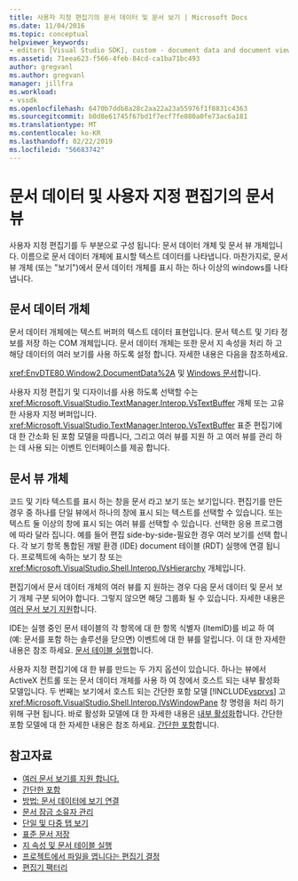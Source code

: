 ```yaml
---
title: 사용자 지정 편집기의 문서 데이터 및 문서 보기 | Microsoft Docs
ms.date: 11/04/2016
ms.topic: conceptual
helpviewer_keywords:
- editors [Visual Studio SDK], custom - document data and document view
ms.assetid: 71eea623-f566-4feb-84cd-ca1ba71bc493
author: gregvanl
ms.author: gregvanl
manager: jillfra
ms.workload:
- vssdk
ms.openlocfilehash: 6470b7ddb8a28c2aa22a23a55976f1f8831c4363
ms.sourcegitcommit: b0d8e61745f67bd1f7ecf7fe080a0fe73ac6a181
ms.translationtype: MT
ms.contentlocale: ko-KR
ms.lasthandoff: 02/22/2019
ms.locfileid: "56683742"
---
```

# <a name="document-data-and-document-view-in-custom-editors"></a>문서 데이터 및 사용자 지정 편집기의 문서 뷰
사용자 지정 편집기를 두 부분으로 구성 됩니다: 문서 데이터 개체 및 문서 뷰 개체입니다. 이름으로 문서 데이터 개체에 표시할 텍스트 데이터를 나타냅니다. 마찬가지로, 문서 뷰 개체 (또는 "보기")에서 문서 데이터 개체를 표시 하는 하나 이상의 windows를 나타냅니다.

## <a name="document-data-object"></a>문서 데이터 개체
 문서 데이터 개체에는 텍스트 버퍼의 텍스트 데이터 표현입니다. 문서 텍스트 및 기타 정보를 저장 하는 COM 개체입니다. 문서 데이터 개체는 또한 문서 지 속성을 처리 하 고 해당 데이터의 여러 보기를 사용 하도록 설정 합니다. 자세한 내용은 다음을 참조하세요.

 <xref:EnvDTE80.Window2.DocumentData%2A> 및 [Windows 문서](../extensibility/internals/document-windows.md)합니다.

 사용자 지정 편집기 및 디자이너를 사용 하도록 선택할 수는 <xref:Microsoft.VisualStudio.TextManager.Interop.VsTextBuffer> 개체 또는 고유한 사용자 지정 버퍼입니다. <xref:Microsoft.VisualStudio.TextManager.Interop.VsTextBuffer> 표준 편집기에 대 한 간소화 된 포함 모델을 따릅니다, 그리고 여러 뷰를 지원 하 고 여러 뷰를 관리 하는 데 사용 되는 이벤트 인터페이스를 제공 합니다.

## <a name="document-view-object"></a>문서 뷰 개체
 코드 및 기타 텍스트를 표시 하는 창을 문서 라고 보기 또는 보기입니다. 편집기를 만든 경우 중 하나를 단일 뷰에서 하나의 창에 표시 되는 텍스트를 선택할 수 있습니다. 또는 텍스트 둘 이상의 창에 표시 되는 여러 뷰를 선택할 수 있습니다. 선택한 응용 프로그램에 따라 달라 집니다. 예를 들어 편집 side-by-side-필요한 경우 여러 보기를 선택 합니다. 각 보기 항목 통합된 개발 환경 (IDE) document 테이블 (RDT) 실행에 연결 됩니다. 프로젝트에 속하는 보기 창 또는 <xref:Microsoft.VisualStudio.Shell.Interop.IVsHierarchy> 개체입니다.

 편집기에서 문서 데이터 개체의 여러 뷰를 지 원하는 경우 다음 문서 데이터 및 문서 보기 개체 구분 되어야 합니다. 그렇지 않으면 해당 그룹화 될 수 있습니다. 자세한 내용은 [여러 문서 보기 지원](../extensibility/supporting-multiple-document-views.md)합니다.

 IDE는 실행 중인 문서 테이블의 각 항목에 대 한 항목 식별자 (ItemID)를 비교 하 여 (예: 문서를 포함 하는 솔루션을 닫으면) 이벤트에 대 한 뷰를 알립니다. 이 대 한 자세한 내용은 참조 하세요. [문서 테이블 실행](../extensibility/internals/running-document-table.md)합니다.

 사용자 지정 편집기에 대 한 뷰를 만드는 두 가지 옵션이 있습니다. 하나는 뷰에서 ActiveX 컨트롤 또는 문서 데이터 개체를 사용 하 여 창에서 호스트 되는 내부 활성화 모델입니다. 두 번째는 보기에서 호스트 되는 간단한 포함 모델 [!INCLUDE[vsprvs](../code-quality/includes/vsprvs_md.md)] 고 <xref:Microsoft.VisualStudio.Shell.Interop.IVsWindowPane> 창 명령을 처리 하기 위해 구현 됩니다. 바로 활성화 모델에 대 한 자세한 내용은 [내부 활성화](../extensibility/in-place-activation.md)합니다. 간단한 포함 모델에 대 한 자세한 내용은 참조 하세요. [간단한 포함](../extensibility/simplified-embedding.md)합니다.

## <a name="see-also"></a>참고자료
- [여러 문서 보기를 지원 합니다.](../extensibility/supporting-multiple-document-views.md)
- [간단한 포함](../extensibility/simplified-embedding.md)
- [방법: 문서 데이터에 보기 연결](../extensibility/how-to-attach-views-to-document-data.md)
- [문서 잠금 소유자 관리](../extensibility/document-lock-holder-management.md)
- [단일 및 다중 탭 보기](../extensibility/single-and-multi-tab-views.md)
- [표준 문서 저장](../extensibility/internals/saving-a-standard-document.md)
- [지 속성 및 문서 테이블 실행](../extensibility/internals/persistence-and-the-running-document-table.md)
- [프로젝트에서 파일을 엽니다는 편집기 결정](../extensibility/internals/determining-which-editor-opens-a-file-in-a-project.md)
- [편집기 팩터리](../extensibility/editor-factories.md)